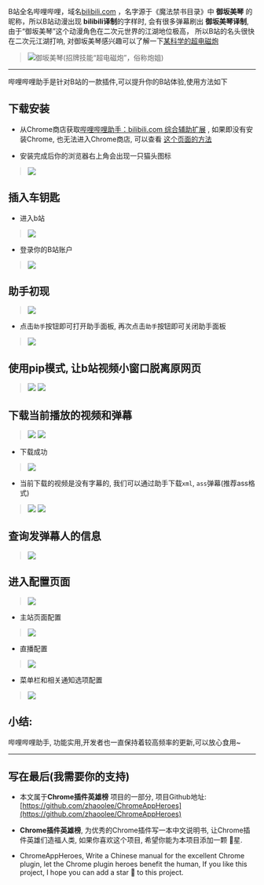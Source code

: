 B站全名哔哩哔哩，域名[bilibili.com](https://bilibili.com) ，名字源于《魔法禁书目录》中 **御坂美琴** 的昵称，所以B站动漫出现 **bilibili译制**的字样时, 会有很多弹幕刷出 **御坂美琴译制**, 由于“御坂美琴”这个动漫角色在二次元世界的江湖地位极高， 所以B站的名头很快在二次元江湖打响, 对御坂美琴感兴趣可以了解一下[某科学的超电磁炮](https://www.bilibili.com/bangumi/media/md425/?from=search&seid=5266786127723786067)
> ![御坂美琴(招牌技能“超电磁炮”，俗称炮姐)](https://upload-images.jianshu.io/upload_images/3203841-72af82c85e7869bc.jpg?imageMogr2/auto-orient/strip%7CimageView2/2/w/1240)

---
哔哩哔哩助手是针对B站的一款插件,可以提升你的B站体验,使用方法如下

## 下载安装
- 从Chrome商店获取[哔哩哔哩助手：bilibili.com 综合辅助扩展](https://chrome.google.com/webstore/detail/%E5%93%94%E5%93%A9%E5%93%94%E5%93%A9%E5%8A%A9%E6%89%8B%EF%BC%9Abilibilicom-%E7%BB%BC%E5%90%88%E8%BE%85%E5%8A%A9%E6%89%A9%E5%B1%95/kpbnombpnpcffllnianjibmpadjolanh) , 如果即没有安装Chrome, 也无法进入Chrome商店, 可以查看 [这个页面的方法](https://github.com/zhaoolee/ChromeAppHeroes)

- 安装完成后你的浏览器右上角会出现一只猫头图标
> ![](https://upload-images.jianshu.io/upload_images/3203841-1cfa2a486c0020dc.png?imageMogr2/auto-orient/strip%7CimageView2/2/w/1240)

## 插入车钥匙
- 进入b站
> ![](https://upload-images.jianshu.io/upload_images/3203841-67402a0bd5383cf3.png?imageMogr2/auto-orient/strip%7CimageView2/2/w/1240)

- 登录你的B站账户
> ![](https://upload-images.jianshu.io/upload_images/3203841-9d82082b646ad323.png?imageMogr2/auto-orient/strip%7CimageView2/2/w/1240)


## 助手初现

> ![](https://upload-images.jianshu.io/upload_images/3203841-2ff9b3748ebbdcd6.png?imageMogr2/auto-orient/strip%7CimageView2/2/w/1240)

- 点击`助手`按钮即可打开助手面板, 再次点击`助手`按钮即可关闭助手面板
> ![](https://upload-images.jianshu.io/upload_images/3203841-026c3a8d077a4ca6.png?imageMogr2/auto-orient/strip%7CimageView2/2/w/1240)


## 使用pip模式, 让b站视频小窗口脱离原网页
> ![](https://upload-images.jianshu.io/upload_images/3203841-27fbd155cfb4a144.png?imageMogr2/auto-orient/strip%7CimageView2/2/w/1240)
> ![](https://upload-images.jianshu.io/upload_images/3203841-ce2576b2c1071540.gif?imageMogr2/auto-orient/strip)

## 下载当前播放的视频和弹幕
> ![](https://upload-images.jianshu.io/upload_images/3203841-055ee7d85b90ed54.png?imageMogr2/auto-orient/strip%7CimageView2/2/w/1240)
> ![](https://upload-images.jianshu.io/upload_images/3203841-b6f3840f0531d168.gif?imageMogr2/auto-orient/strip)
- 下载成功
> ![](https://upload-images.jianshu.io/upload_images/3203841-a0c3f1499cb9dcb2.png?imageMogr2/auto-orient/strip%7CimageView2/2/w/1240)


- 当前下载的视频是没有字幕的, 我们可以通过助手下载`xml`, `ass`弹幕(推荐ass格式)
> ![](https://upload-images.jianshu.io/upload_images/3203841-22ddef3eac88c17b.png?imageMogr2/auto-orient/strip%7CimageView2/2/w/1240)
> ![](https://upload-images.jianshu.io/upload_images/3203841-a012bc289f548cda.gif?imageMogr2/auto-orient/strip)

## 查询发弹幕人的信息
> ![](https://upload-images.jianshu.io/upload_images/3203841-d000f4ae9c9eeaef.png?imageMogr2/auto-orient/strip%7CimageView2/2/w/1240)

## 进入配置页面
> ![](https://upload-images.jianshu.io/upload_images/3203841-ad818f6bc95725a9.png?imageMogr2/auto-orient/strip%7CimageView2/2/w/1240)
- 主站页面配置
> ![](https://upload-images.jianshu.io/upload_images/3203841-c8e25574dc9d0bac.png?imageMogr2/auto-orient/strip%7CimageView2/2/w/1240)
- 直播配置
> ![](https://upload-images.jianshu.io/upload_images/3203841-a77a6e9438d93302.png?imageMogr2/auto-orient/strip%7CimageView2/2/w/1240)
- 菜单栏和相关通知选项配置
> ![](https://upload-images.jianshu.io/upload_images/3203841-62661451bf944df6.png?imageMogr2/auto-orient/strip%7CimageView2/2/w/1240)


## 小结:
哔哩哔哩助手, 功能实用,开发者也一直保持着较高频率的更新,可以放心食用~

---

## 写在最后(我需要你的支持)
- 本文属于**Chrome插件英雄榜** 项目的一部分, 项目Github地址: [https://github.com/zhaoolee/ChromeAppHeroes](https://github.com/zhaoolee/ChromeAppHeroes)

- **Chrome插件英雄榜**, 为优秀的Chrome插件写一本中文说明书, 让Chrome插件英雄们造福人类, 如果你喜欢这个项目, 希望你能为本项目添加一颗 🌟星.

- ChromeAppHeroes, Write a Chinese manual for the excellent Chrome plugin, let the Chrome plugin heroes benefit the human, If you like this project, I hope you can add a star 🌟 to this project.
